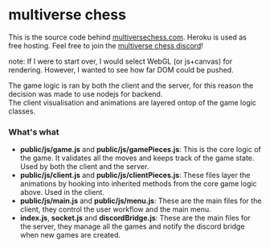 # multiverse chess

This is the source code behind [multiversechess.com](https://multiversechess.com/). Heroku is used as free hosting. Feel free to join the [multiverse chess discord](https://discord.gg/UgVKykY)!


note: If I were to start over, I would select WebGL (or js+canvas) for rendering. However, I wanted to see how far DOM could be pushed.

The game logic is ran by both the client and the server, for this reason the decision was made to use nodejs for backend.  
The client visualisation and animations are layered ontop of the game logic classes.

### What's what

* **public/js/game.js** and **public/js/gamePieces.js**: This is the core logic of the game. It validates all the moves and keeps track of the game state. Used by both the client and the server.
* **public/js/client.js** and **public/js/clientPieces.js**: These files layer the animations by hooking into inherited methods from the core game logic above. Used in the client.
* **public/js/main.js** and **public/js/menu.js**: These are the main files for the client, they control the user workflow and the main menu.
* **index.js**, **socket.js** and **discordBridge.js**: These are the main files for the server, they manage all the games and notify the discord bridge when new games are created.
